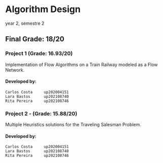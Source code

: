 # Algorithm Design

year 2, semestre 2

## Final Grade: 18/20

### Project 1 (Grade: 16.93/20)

Implementation of Flow Algorithms on a Train Railway modeled as a Flow Network.

#### Developed by:

    Carlos Costa     up202004151
    Lara Bastos      up202108740
    Rita Pereira     up202108746

### Project 2 -  (Grade: 15.88/20)

Multiple Heuristics solutions for the Traveling Salesman Problem.

#### Developed by:

    Carlos Costa     up202004151
    Lara Bastos      up202108740
    Rita Pereira     up202108746








